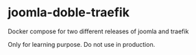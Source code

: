 # joomla-doble-traefik
Docker compose for two different releases of joomla and traefik


Only for learning purpose. Do not use in production.
